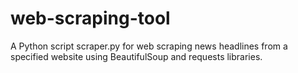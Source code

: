 # web-scraping-tool
A Python script scraper.py for web scraping news headlines from a specified website using BeautifulSoup and requests libraries.
